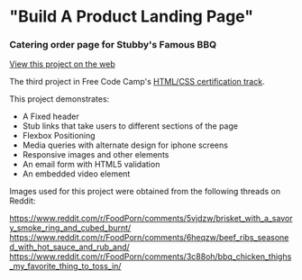 # "Build A Product Landing Page"
### Catering order page for Stubby's Famous BBQ

[View this project on the web](https://dvislearning.github.io/FCC-HTMLCSS-Product-Landing-Page/stubbys_catering.html)

The third project in Free Code Camp's [HTML/CSS certification track](https://learn.freecodecamp.org/responsive-web-design/responsive-web-design-projects/build-a-product-landing-page).

This project demonstrates:

- A Fixed header
- Stub links that take users to different sections of the page
- Flexbox Positioning
- Media queries with alternate design for iphone screens
- Responsive images and other elements
- An email form with HTML5 validation
- An embedded video element

Images used for this project were obtained from the following threads on Reddit:

https://www.reddit.com/r/FoodPorn/comments/5vjdzw/brisket_with_a_savory_smoke_ring_and_cubed_burnt/
https://www.reddit.com/r/FoodPorn/comments/6heqzw/beef_ribs_seasoned_with_hot_sauce_and_rub_and/
https://www.reddit.com/r/FoodPorn/comments/3c88oh/bbq_chicken_thighs_my_favorite_thing_to_toss_in/